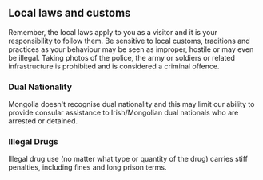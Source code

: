 ## Local laws and customs

Remember, the local laws apply to you as a visitor and it is your responsibility to follow them. Be sensitive to local customs, traditions and practices as your behaviour may be seen as improper, hostile or may even be illegal. Taking photos of the police, the army or soldiers or related infrastructure is prohibited and is considered a criminal offence.

### **Dual Nationality**

Mongolia doesn't recognise dual nationality and this may limit our ability to provide consular assistance to Irish/Mongolian dual nationals who are arrested or detained.

### **Illegal Drugs**

Illegal drug use (no matter what type or quantity of the drug) carries stiff penalties, including fines and long prison terms.